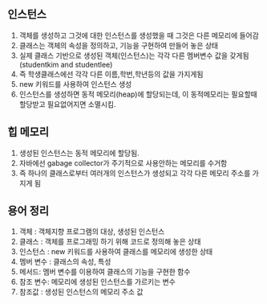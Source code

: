 인스턴스 
-------------
1. 객체를 생성하고 그것에 대한 인스턴스를 생성했을 때 그것은 다른 메모리에 들어감  
2. 클래스는 객체의 속성을 정의하고, 기능을 구현하여 만들어 놓은 상태  
3. 실제 클래스 기반으로 생성된 객체(인스턴스)는 각각 다른 멤버변수 값을 갖게됨(studentkim and studentlee)  
4. 즉 학생클래스에선 각각 다른 이름,학번,학년등의 값을 가지게됨  
5. new 키워드를 사용하여 인스턴스 생성  
6. 인스턴스를 생성하면 동적 메모리(heap)에 할당되는데, 이 동적메모리는 필요할때 할당받고 필요없어지면 소멸시킴.

힙 메모리
---------------------
1. 생성된 인스턴스는 동적 메모리에 할당됨.  
2. 자바에선 gabage collector가 주기적으로 사용안하는 메모리를 수거함  
3. 즉 하나의 클래스로부터 여러개의 인스턴스가 생성되고 각각 다른 메모리 주소를 가지게 됨

용어 정리
-----------------
1. 객체 : 객체지향 프로그램의 대상, 생성된 인스턴스
2. 클래스 : 객체를 프로그래밍 하기 위해 코드로 정의해 놓은 상태
3. 인스턴스 : new 키워드를 사용하여 클래스를 메모리에 생성한 상태
4. 멤버 변수 : 클래스의 속성, 특성
5. 메서드: 멤버 변수를 이용하여 클래스의 기능을 구현한 함수
6. 참조 변수: 메모리에 생성된 인스턴스를 가르키는 변수
7. 참조값 : 생성된 인스턴스의 메모리 주소 값
